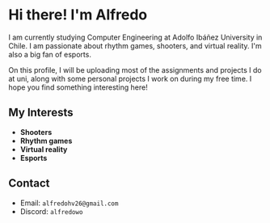 # Hi there! I'm Alfredo

I am currently studying Computer Engineering at Adolfo Ibáñez University in Chile. I am passionate about rhythm games, shooters, and virtual reality. I'm also a big fan of esports.

On this profile, I will be uploading most of the assignments and projects I do at uni, along with some personal projects I work on during my free time. I hope you find something interesting here!

## My Interests
- **Shooters**
- **Rhythm games**
- **Virtual reality**
- **Esports**

## Contact
- Email: `alfredohv26@gmail.com`
- Discord: `alfredowo`
